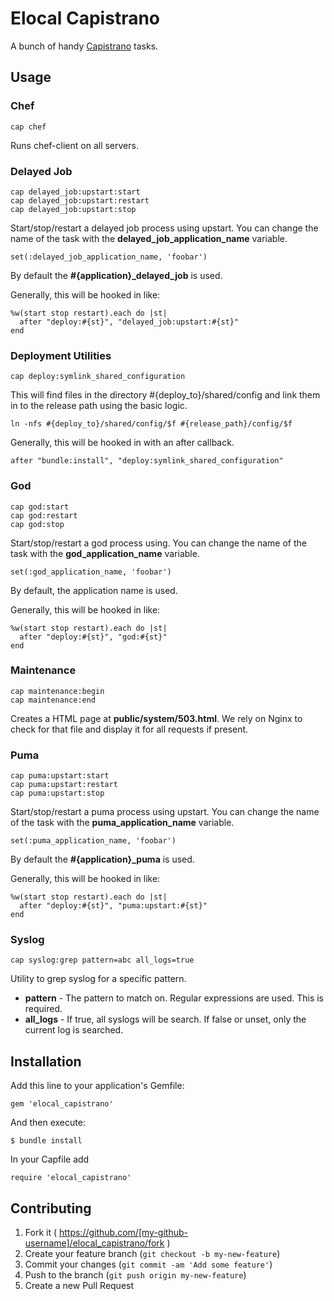 # Elocal Capistrano

A bunch of handy [Capistrano](https://github.com/capistrano/capistrano/wiki) tasks.

## Usage

### Chef

    cap chef

Runs chef-client on all servers.

### Delayed Job

    cap delayed_job:upstart:start
    cap delayed_job:upstart:restart
    cap delayed_job:upstart:stop

Start/stop/restart a delayed job process using upstart.  You can change the name of the task with the **delayed\_job\_application_name** variable.

    set(:delayed_job_application_name, 'foobar')

By default the **#{application}\_delayed\_job** is used.


Generally, this will be hooked in like:

    %w(start stop restart).each do |st|
      after "deploy:#{st}", "delayed_job:upstart:#{st}"
    end

### Deployment Utilities

    cap deploy:symlink_shared_configuration

This will find files in the directory #{deploy_to}/shared/config and link them in to the release path using the basic logic.

    ln -nfs #{deploy_to}/shared/config/$f #{release_path}/config/$f

Generally, this will be hooked in with an after callback.

    after "bundle:install", "deploy:symlink_shared_configuration"

### God

    cap god:start
    cap god:restart
    cap god:stop

Start/stop/restart a god process using.  You can change the name of the task with the **god\_application_name** variable.

    set(:god_application_name, 'foobar')

By default, the application name is used.

Generally, this will be hooked in like:

    %w(start stop restart).each do |st|
      after "deploy:#{st}", "god:#{st}"
    end

### Maintenance

    cap maintenance:begin
    cap maintenance:end

Creates a HTML page at **public/system/503.html**.  We rely on Nginx to check for that file and display it for all requests if present.

### Puma

    cap puma:upstart:start
    cap puma:upstart:restart
    cap puma:upstart:stop

Start/stop/restart a puma process using upstart.  You can change the name of the task with the **puma\_application_name** variable.

    set(:puma_application_name, 'foobar')

By default the **#{application}\_puma** is used.

Generally, this will be hooked in like:

    %w(start stop restart).each do |st|
      after "deploy:#{st}", "puma:upstart:#{st}"
    end

### Syslog

    cap syslog:grep pattern=abc all_logs=true

Utility to grep syslog for a specific pattern.

* **pattern** - The pattern to match on.  Regular expressions are used.  This is required.
* **all_logs** - If true, all syslogs will be search.  If false or unset, only the current log is searched.

## Installation

Add this line to your application's Gemfile:

    gem 'elocal_capistrano'

And then execute:

    $ bundle install

In your Capfile add

    require 'elocal_capistrano'


## Contributing

1. Fork it ( https://github.com/[my-github-username]/elocal_capistrano/fork )
2. Create your feature branch (`git checkout -b my-new-feature`)
3. Commit your changes (`git commit -am 'Add some feature'`)
4. Push to the branch (`git push origin my-new-feature`)
5. Create a new Pull Request
